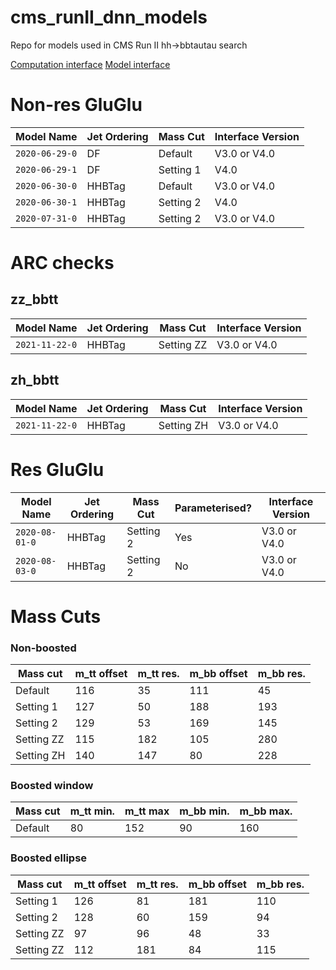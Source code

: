 # cms_runII_dnn_models

Repo for models used in CMS Run II hh->bbtautau search

[Computation interface](https://github.com/GilesStrong/cms_hh_proc_interface)
[Model interface](https://github.com/GilesStrong/cms_hh_tf_inference)

# Non-res GluGlu

|Model Name|Jet Ordering|Mass Cut|Interface Version|
|---|---|---|---|
|`2020-06-29-0`|DF|Default|V3.0 or V4.0|
|`2020-06-29-1`|DF|Setting 1|V4.0|
|`2020-06-30-0`|HHBTag|Default|V3.0 or V4.0|
|`2020-06-30-1`|HHBTag|Setting 2|V4.0|
|`2020-07-31-0`|HHBTag|Setting 2|V3.0 or V4.0|

# ARC checks

## zz_bbtt

|Model Name|Jet Ordering|Mass Cut|Interface Version|
|---|---|---|---|
|`2021-11-22-0`|HHBTag|Setting ZZ|V3.0 or V4.0|

## zh_bbtt

|Model Name|Jet Ordering|Mass Cut|Interface Version|
|---|---|---|---|
|`2021-11-22-0`|HHBTag|Setting ZH|V3.0 or V4.0|

# Res GluGlu

|Model Name|Jet Ordering|Mass Cut|Parameterised?|Interface Version|
|---|---|---|---|---|
|`2020-08-01-0`|HHBTag|Setting 2|Yes|V3.0 or V4.0|
|`2020-08-03-0`|HHBTag|Setting 2|No|V3.0 or V4.0|

# Mass Cuts

### Non-boosted

|Mass cut|m_tt offset|m_tt res.|m_bb offset|m_bb res.|
|---|---|---|---|---|
|Default|116|35|111|45|
|Setting 1|127|50|188|193|
|Setting 2|129|53|169|145|
|Setting ZZ|115|182|105|280|
|Setting ZH|140|147|80|228|

### Boosted window

|Mass cut|m_tt min.|m_tt max|m_bb min.|m_bb max.|
|---|---|---|---|---|
|Default|80|152|90|160|

### Boosted ellipse

|Mass cut|m_tt offset|m_tt res.|m_bb offset|m_bb res.|
|---|---|---|---|---|
|Setting 1|126|81|181|110|
|Setting 2|128|60|159|94|
|Setting ZZ|97|96|48|33|
|Setting ZZ|112|181|84|115|